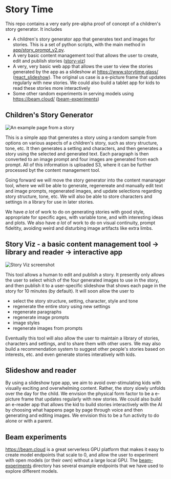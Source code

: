 # Story Time

This repo contains a very early pre-alpha proof of concept of a children's story generator.  It includes
 * A children's story generator app that generates text and images for stories. This is a set of
   python scripts, with the main method in [app/story_prompt_v2.py](app/story_prompt_v2.py).
 * A very basic content management tool that allows the user to create, edit and publish stories ([story-viz](story-viz))
 * A very, very basic web app that allows the user to view the stories generated by the app as a slideshow at https://www.storytime.glass/ ([react_slideshow](react_slideshow)).  The original us case is a e-picture frame that updates regularly with new stories.  We could also build a tablet app for kids to read these stories more interactively
 * Some other random experiments in serving models using https://beam.cloud/ ([beam-experiments](beam-experiments))

 ## Children's Story Generator

![An example page from a story](img/story-page-example.png)

This is a simple app that generates a story using a random sample from options on various aspects of a children's story, such as story
structure, tone, etc.  It then generates a setting and characters, and then generates a story using the selected and generated text.
Each paragraph is then converted to an image prompt and four images are generated from each prompt.  All of this information is uploaded
S3, where it can be further processed byt the content management tool.

Going forward we will move the story generator into the content mananager tool, where we will be able to generate, regenereate and manually edit text and image prompts, regenerated images, and update selections regarding story structure, tone, etc. We will also be able to store characters and settings in a library for use in later stories.

We have *a lot* of work to do on generating stories with good style, appropriate for specific ages, with variable tone, and with interesting ideas and plots.  We also have *a lot* of work to do on visual continuity, prompt fideltity, avoiding weird and disturbing image artifacts like extra limbs.

## Story Viz - a basic content management tool -> library and reader -> interactive app

![Story Viz screenshot](img/story-viz-example.png)

This tool allows a human to edit and publish a story. It presently only allows the user to select which of the four generated images to use in the story, and then publish it to a user-specific slideshow that shows each page in the story for 10 minutes (by default).   It will soon allow the user to
  * select the story structure, setting, character, style and tone
  * regenerate the entire story using new settings
  * regenerate paragraphs
  * regenerate image prompts
  * image styles
  * regenerate images from prompts


Eventually this tool will also allow the user to maintain a library of stories, characters and settings, and to share them with other users. We may also build a recommendation system to suggest other people's stories based on interests, etc. and even generate stories interatively with kids.

## Slideshow and reader

By using a slideshow type app, we aim to avoid over-stimulating kids with visually exciting and overwhelming content.  Rather, the story slowly unfolds over the day for the child.  We envision the physical form factor to be a e-picture frame that updates regularly with new stories.  We could also build an e-reader app that allows the kid to build stories interactively with the AI by choosing what happens page by page through voice and then generating and editing images.  We envision this to be a fun activity to do alone or with a parent.

## Beam experiments

https://beam.cloud is a great serverless GPU platform that makes it easy to create model endpoints that scale to 0, and allow the user to experiment with open models (or their own) without a large local GPU.  The [beam-experiments](beam-experiments) directory has several example endpoints that we have used to explore different models.

    